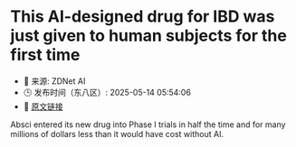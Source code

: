 # This AI-designed drug for IBD was just given to human subjects for the first time
- 📅 来源: ZDNet AI
- 🕒 发布时间（东八区）: 2025-05-14 05:54:06
- 🔗 [原文链接](https://www.zdnet.com/article/this-ai-designed-drug-for-ibd-was-just-given-to-human-subjects-for-the-first-time/)

Absci entered its new drug into Phase I trials in half the time and for many millions of dollars less than it would have cost without AI.